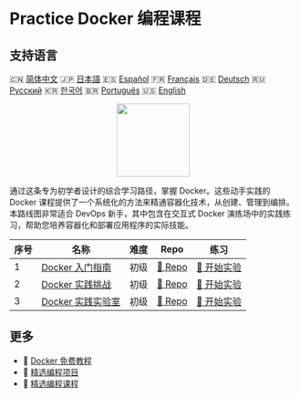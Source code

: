 # Practice Docker 编程课程

## 支持语言

🇨🇳 [简体中文](README_zh.md) 🇯🇵 [日本語](README_ja.md) 🇪🇸 [Español](README_es.md) 🇫🇷 [Français](README_fr.md) 🇩🇪 [Deutsch](README_de.md) 🇷🇺 [Русский](README_ru.md) 🇰🇷 [한국어](README_ko.md) 🇧🇷 [Português](README_pt.md) 🇺🇸 [English](README.md) 

<div align="center">
<img width="128px" src="https://file.labex.io/path/X5zPui0XRqNx.png">
</div>

通过这条专为初学者设计的综合学习路径，掌握 Docker。这些动手实践的 Docker 课程提供了一个系统化的方法来精通容器化技术，从创建、管理到编排。本路线图非常适合 DevOps 新手，其中包含在交互式 Docker 演练场中的实践练习，帮助您培养容器化和部署应用程序的实际技能。

|   序号 | 名称                                                                      | 难度   | Repo                                                                | 练习                                                                  |
|--------|---------------------------------------------------------------------------|--------|---------------------------------------------------------------------|-----------------------------------------------------------------------|
|      1 | [Docker 入门指南](https://labex.io/zh/courses/docker-for-beginners)       | 初级   | [🔗 Repo](https://github.com/labex-labs/docker-for-beginners)       | [🚀 开始实验](https://labex.io/zh/courses/docker-for-beginners)       |
|      2 | [Docker 实践挑战](https://labex.io/zh/courses/docker-practice-challenges) | 初级   | [🔗 Repo](https://github.com/labex-labs/docker-practice-challenges) | [🚀 开始实验](https://labex.io/zh/courses/docker-practice-challenges) |
|      3 | [Docker 实践实验室](https://labex.io/zh/courses/docker-practice-labs)     | 初级   | [🔗 Repo](https://github.com/labex-labs/docker-practice-labs)       | [🚀 开始实验](https://labex.io/zh/courses/docker-practice-labs)       |

## 更多

- 🔗 [Docker 免费教程](https://github.com/labex-labs/docker-free-tutorials)
- 🔗 [精选编程项目](https://github.com/labex-labs/awesome-programming-projects)
- 🔗 [精选编程课程](https://github.com/labex-labs/awesome-programming-courses)

